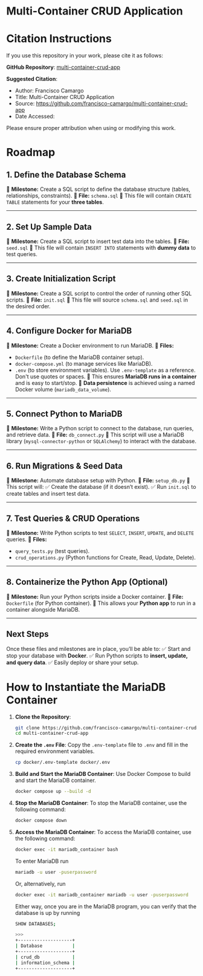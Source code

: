 Multi-Container CRUD Application
================================

# Citation Instructions

If you use this repository in your work, please cite it as follows:

**GitHub Repository**: [multi-container-crud-app](https://github.com/francisco-camargo/multi-container-crud-app)

**Suggested Citation**:

* Author: Francisco Camargo
* Title: Multi-Container CRUD Application
* Source: https://github.com/francisco-camargo/multi-container-crud-app
* Date Accessed:

Please ensure proper attribution when using or modifying this work.

# Roadmap

## **1. Define the Database Schema**

📌 **Milestone:** Create a SQL script to define the database structure (tables, relationships, constraints).
📄 **File:** `schema.sql`
🔹 This file will contain `CREATE TABLE` statements for your **three tables**.

---

## **2. Set Up Sample Data**

📌 **Milestone:** Create a SQL script to insert test data into the tables.
📄 **File:** `seed.sql`
🔹 This file will contain `INSERT INTO` statements with **dummy data** to test queries.

---

## **3. Create Initialization Script**

📌 **Milestone:** Create a SQL script to control the order of running other SQL scripts.
📄 **File:** `init.sql`
🔹 This file will source `schema.sql` and `seed.sql` in the desired order.

---

## **4. Configure Docker for MariaDB**

📌 **Milestone:** Create a Docker environment to run MariaDB.
📄 **Files:**

- `Dockerfile` (to define the MariaDB container setup).
- `docker-compose.yml` (to manage services like MariaDB).
- `.env` (to store environment variables). Use `.env-template` as a reference. Don't use quotes or spaces.
  🔹 This ensures **MariaDB runs in a container** and is easy to start/stop.
  🔹 **Data persistence** is achieved using a named Docker volume (`mariadb_data_volume`).

---

## **5. Connect Python to MariaDB**

📌 **Milestone:** Write a Python script to connect to the database, run queries, and retrieve data.
📄 **File:** `db_connect.py`
🔹 This script will use a MariaDB library (`mysql-connector-python` or `SQLAlchemy`) to interact with the database.

---

## **6. Run Migrations & Seed Data**

📌 **Milestone:** Automate database setup with Python.
📄 **File:** `setup_db.py`
🔹 This script will:
✅ Create the database (if it doesn’t exist).
✅ Run `init.sql` to create tables and insert test data.

---

## **7. Test Queries & CRUD Operations**

📌 **Milestone:** Write Python scripts to test `SELECT`, `INSERT`, `UPDATE`, and `DELETE` queries.
📄 **Files:**

- `query_tests.py` (test queries).
- `crud_operations.py` (Python functions for Create, Read, Update, Delete).

---

## **8. Containerize the Python App (Optional)**

📌 **Milestone:** Run your Python scripts inside a Docker container.
📄 **File:** `Dockerfile` (for Python container).
🔹 This allows your **Python app** to run in a container alongside MariaDB.

---

## **Next Steps**

Once these files and milestones are in place, you’ll be able to:
✅ Start and stop your database with **Docker**.
✅ Run Python scripts to **insert, update, and query data**.
✅ Easily deploy or share your setup.

# How to Instantiate the MariaDB Container

1. **Clone the Repository**:
   ```sh
   git clone https://github.com/francisco-camargo/multi-container-crud-app.git
   cd multi-container-crud-app
   ```

2. **Create the `.env` File**:
   Copy the `.env-template` file to `.env` and fill in the required environment variables.
   ```sh
   cp docker/.env-template docker/.env
   ```

3. **Build and Start the MariaDB Container**:
   Use Docker Compose to build and start the MariaDB container.
   ```sh
   docker compose up --build -d
   ```

4. **Stop the MariaDB Container**:
   To stop the MariaDB container, use the following command:
   ```sh
   docker compose down
   ```

5. **Access the MariaDB Container**:
   To access the MariaDB container, use the following command:
   ```sh
   docker exec -it mariadb_container bash
   ```

   To enter MariaDB run
   ```sh
   mariadb -u user -puserpassword
   ```

   Or, alternatively, run
   ```sh
   docker exec -it mariadb_container mariadb -u user -puserpassword
   ```

    Either way, once you are in the MariaDB program, you can verify that the database is up by running
   ```sh
   SHOW DATABASES;

   >>>
   +--------------------+
   | Database           |
   +--------------------+
   | crud_db            |
   | information_schema |
   +--------------------+
   ```
